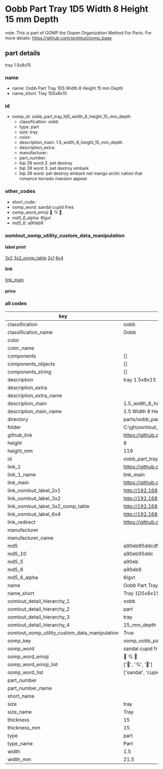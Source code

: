 # Oobb Part Tray 1D5 Width 8 Height 15 mm Depth  

note: This is part of OOMP the Oopen Organization Method For Parts. For more details: https://github.com/oomlout/oomp_base

##  part details
  



tray 1.5x8x15



### name
* name: Oobb Part Tray 1D5 Width 8 Height 15 mm Depth
* name_short: Tray 1D5x8x15 
### id
* oomp_id: oobb_part_tray_1d5_width_8_height_15_mm_depth
  * classification: oobb
  * type: part
  * size: tray
  * color: 
  * description_main: 1.5_width_8_height_15_mm_depth
  * description_extra: 
  * manufacturer: 
  * part_number: 
  * bip 39 word 2: pet destroy
  * bip 39 word 3: pet destroy embark
  * bip 39 word: pet destroy embark net mango arctic nation that romance tornado mansion appear

### other_codes
* short_code: 
* oomp_word: sandal cupid fries
* oomp_word_emoji :sandal: :cupid: :fries:
* md5_6_alpha: 6lgvt
* md5_6: a90eb9






### oomlout_oomp_utility_custom_data_manipulation
#### label print
[3x2](http://192.168.1.245:1112/?label=oomp%206lgvt)
[3x2_oomp_table](http://192.168.1.108:1112/?label=oomp%206lgvt)
[2x1](http://192.168.1.242:1112/?label=oomp%206lgvt)
[6x4](http://192.168.1.55:1112/?label=oomp%206lgvt)    

#### link

[link_main](https://github.com/oomlout/oomlout_oobb_version_4_generated_parts/tree/main/navigation_oomp/oobb/part/tray/1.5_width_8_height_15_mm_depth/part)                              

#### price







### all codes 
| key | value |  
| --- | --- |  
| classification | oobb |  
| classification_name | Oobb |  
| color |  |  
| color_name |  |  
| components | [] |  
| components_objects | [] |  
| components_string | [] |  
| description | tray 1.5x8x15 |  
| description_extra |  |  
| description_extra_name |  |  
| description_main | 1.5_width_8_height_15_mm_depth |  
| description_main_name | 1.5 Width 8 Height 15 mm Depth |  
| directory | parts/oobb_part_tray_1d5_width_8_height_15_mm_depth |  
| folder | C:\gh\oomlout_oobb_version_4_generated_parts\parts\oobb_part_tray_1d5_width_8_height_15_mm_depth |  
| github_link | https://github.com/oomlout/oomlout_oomp_part_src/tree/main/parts/oobb_part_tray_1d5_width_8_height_15_mm_depth |  
| height | 8 |  
| height_mm | 119 |  
| id | oobb_part_tray_1d5_width_8_height_15_mm_depth |  
| link_1 | https://github.com/oomlout/oomlout_oobb_version_4_generated_parts/tree/main/navigation_oomp/oobb/part/tray/1.5_width_8_height_15_mm_depth/part |  
| link_1_name | link_main |  
| link_main | https://github.com/oomlout/oomlout_oobb_version_4_generated_parts/tree/main/navigation_oomp/oobb/part/tray/1.5_width_8_height_15_mm_depth/part |  
| link_oomlout_label_2x1 | http://192.168.1.242:1112/?label=oomp%206lgvt |  
| link_oomlout_label_3x2 | http://192.168.1.245:1112/?label=oomp%206lgvt |  
| link_oomlout_label_3x2_oomp_table | http://192.168.1.108:1112/?label=oomp%206lgvt |  
| link_oomlout_label_6x4 | http://192.168.1.55:1112/?label=oomp%206lgvt |  
| link_redirect | https://github.com/oomlout/oomlout_oobb_version_4_generated_parts/tree/main/parts/oobb_tray_1d5_08_15 |  
| manufacturer |  |  
| manufacturer_name |  |  
| md5 | a90eb95ddcdff2682cc3994a908f0d1b |  
| md5_10 | a90eb95ddc |  
| md5_5 | a90eb |  
| md5_6 | a90eb9 |  
| md5_6_alpha | 6lgvt |  
| name | Oobb Part Tray 1D5 Width 8 Height 15 mm Depth |  
| name_short | Tray 1D5x8x15  |  
| oomlout_detail_hierarchy_1 | oobb |  
| oomlout_detail_hierarchy_2 | part |  
| oomlout_detail_hierarchy_3 | tray |  
| oomlout_detail_hierarchy_4 | 15_mm_depth |  
| oomlout_oomp_utility_custom_data_manipulation | True |  
| oomp_key | oomp_oobb_part_tray_1d5_width_8_height_15_mm_depth |  
| oomp_word | sandal cupid fries |  
| oomp_word_emoji | :sandal: :cupid: :fries: |  
| oomp_word_emoji_list | [':sandal:', ':cupid:', ':fries:'] |  
| oomp_word_list | ['sandal', 'cupid', 'fries'] |  
| part_number |  |  
| part_number_name |  |  
| short_name |  |  
| size | tray |  
| size_name | Tray |  
| thickness | 15 |  
| thickness_mm | 15 |  
| type | part |  
| type_name | Part |  
| width | 1.5 |  
| width_mm | 21.5 |  
